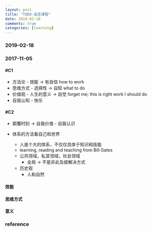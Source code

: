 ```yaml
---
layout: post
title: "TODO-诺言课程"
date: 2019-02-18
comments: true
categories: [learning]
---
```

### 2019-02-18 

### 2017-11-05
#### #C1
  * 方法论 -  效能 -> 有自信 how to work
  * 思维方式 - 选择性 -> 自知 what to do 
  * 价值观 - 人生的意义 -> 自觉 forget me;  this is right work I should do
  * 自我认知 - 快乐


#### #C2
  * 颠覆时刻 -> 自我价值 - 自我认识
  
  * 体系的方法看自己和世界
    + 人是个大的体系，不仅仅具体于知识和技能
    + learning, reading and teaching from Bill Gates
    + 公共领域，私营领域，社会领域
      - 全局 -> 不是非此及彼解决方式
    + 历史观
      - 人和自然
      
#### 效能

#### 思维方式

#### 意义
 
### reference
